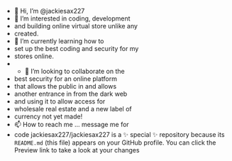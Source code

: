 - 👋 Hi, I’m @jackiesax227
- 👀 I’m interested in coding, development 
- and building online virtual store unlike any
- created. 
- 🌱 I’m currently learning how to 
- set up the best coding and security for my 
- stores online.
- - 💞️ I’m looking to collaborate on the 
- best security for an online platform 
- that allows the public in and allows 
- another entrance in from the dark web 
- and using it to allow access for 
- wholesale real estate and a new label of 
- currency not yet made!
- 📫 How to reach me ... message me for 
- code
jackiesax227/jackiesax227 is a 
✨ special ✨ repository 
because its `README.md` 
(this file) appears on your GitHub profile.
You can click the Preview link to take 
a look at your changes
